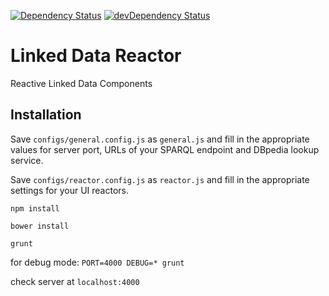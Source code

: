 [![Dependency Status](https://david-dm.org/ali1k/ld-reactor.svg)](https://david-dm.org/ali1k/ld-reactor)
[![devDependency Status](https://david-dm.org/ali1k/ld-reactor/dev-status.svg)](https://david-dm.org/ali1k/ld-reactor#info=devDependencies)

# Linked Data Reactor
Reactive Linked Data Components

## Installation

Save `configs/general.config.js` as `general.js` and fill in the appropriate values for server port, URLs of your SPARQL endpoint and DBpedia lookup service.

Save `configs/reactor.config.js` as `reactor.js` and fill in the appropriate settings for your UI reactors.

`npm install`

`bower install`

`grunt`

for debug mode:
`PORT=4000 DEBUG=* grunt`

check server at `localhost:4000`
